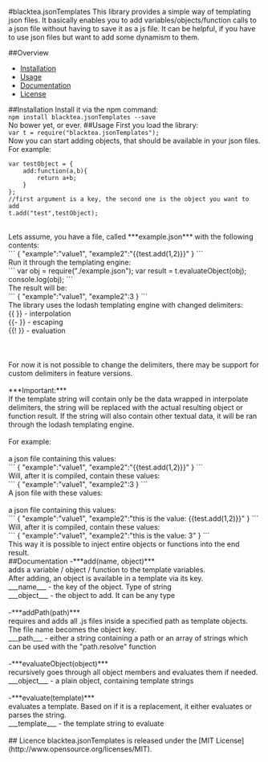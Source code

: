 #blacktea.jsonTemplates
This library provides a simple way of templating json files. It basically enables you to add variables/objects/function calls to a json file without having to save it as a js file. It can be helpful, if you have to use json files but want to add some dynamism to them.

##Overview
* [Installation](#installation)
* [Usage](#usage)
* [Documentation](#documentation)
* [License](#license)

##Installation
Install it via the npm command:<br/>
`npm install blacktea.jsonTemplates --save`<br/>
No bower yet, or ever. 
##Usage
First you load the library:<br/>
`var t = require("blacktea.jsonTemplates");`<br/>
Now you can start adding objects, that should be available in your json files.<br/>For example:<br/>
```
var testObject = {
    add:function(a,b){
        return a+b;
    }
};
//first argument is a key, the second one is the object you want to add
t.add("test",testObject);
```
<br/>
Lets assume, you have a file, called ***example.json*** with the following contents:
<br/>
```
{
"example":"value1",
"example2":"{{test.add(1,2)}}"
}
```
<br/>
Run it through the templating engine:<br/>
```
var obj = require("./example.json");
var result = t.evaluateObject(obj);
console.log(obj);
```
<br/>
The result will be:<br/>
```
{
"example":"value1",
"example2":3
}
```
<br/>
The library uses the lodash templating engine with changed delimiters:<br/>
   {{ }} - interpolation<br/>
   {{- }} - escaping<br/>
   {{! }} - evaluation<br/>
<br/><br/>
<br/>For now it is not possible to change the delimiters, there may be support for custom delimiters in feature versions.
<br/><br/>
***Important:***<br/>
If the template string will contain only be the data wrapped in interpolate delimiters, the string will be replaced with the actual resulting object or function result. If the string will also contain other textual data, it will be ran through the lodash templating engine.<br/>
<br/>
For example:<br/>
<br/>
a json file containing this values:<br/>
```
{
"example":"value1",
"example2":"{{test.add(1,2)}}"
}
```
<br/>
Will, after it is compiled, contain these values:<br/>
```
{
"example":"value1",
"example2":3
}
```
<br/>
A json file with these values: <br/>
<br/>
a json file containing this values:<br/>
```
{
"example":"value1",
"example2":"this is the value: {{test.add(1,2)}}"
}
```
<br/>
Will, after it is compiled, contain these values:<br/>
```
{
"example":"value1",
"example2":"this is the value: 3"
}
```
<br/>
This way it is possible to inject entire objects or functions into the end result.
<br/>
##Documentation
-***add(name, object)***<br/>
    adds a variable / object / function to the template variables.<br/>After adding, an object is available in a template via its key.<br/>
        ___name___   - the key of the object. Type of string<br/>
        ___object___ - the object to add. It can be any type<br/><br/>
-***addPath(path)***<br/>
    requires and adds all .js files inside a specified path as template objects.<br/>The file name becomes the object key.<br/>
        ___path___   - either a string containing a path or an array of strings which can be used with the "path.resolve" function<br/><br/>
-***evaluateObject(object)***<br/>
    recursively goes through all object members and evaluates them if needed.<br/>
        ___object___   - a plain object, containing template strings<br/><br/>
-***evaluate(template)***<br/>
    evaluates a template. Based on if it is a replacement, it either evaluates or parses the string.<br/>
        ___template___   - the template string to evaluate<br/><br/>
## Licence
blacktea.jsonTemplates is released under the [MIT License](http://www.opensource.org/licenses/MIT).
